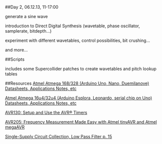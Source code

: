 ##Day 2, 06.12.13, 11-17:00

generate a sine wave

introduction to Direct Digital Synthesis (wavetable, phase oscillator, samplerate, bitdepth...)

experiment with different wavetables, control possibilities, bit crushing...

and more... 

##Scripts

includes some Supercollider patches to create wavetables and pitch lookup tables

##Resources
[Atmel Atmega 168/328 (Arduino Uno, Nano, Duemilanove) Datasheets, Applications Notes, etc](http://www.atmel.com/devices/atmega328p.aspx?tab=documents)

[Atmel Atmega 16u4/32u4 (Arduino Esplora, Leonardo, serial chip on Uno) Datasheets, Applications Notes, etc](http://www.atmel.com/devices/ATMEGA32U4.aspx?tab=documents)

[AVR130: Setup and Use the AVR® Timers](http://www.atmel.com/Images/doc2505.pdf)

[AVR205: Frequency Measurement Made Easy with Atmel tinyAVR and Atmel megaAVR](http://www.atmel.com/Images/doc8365.pdf)

[Single-Supply Circuit Collection, Low Pass Filter p. 15](http://www.repeater-builder.com/tech-info/pdfs/single-supply-op-amp-circuits.pdf)